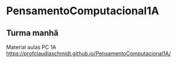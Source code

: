 # PensamentoComputacional1A
## Turma manhã
Material aulas PC 1A
https://profclaudiaschmidt.github.io/PensamentoComputacional1A/
